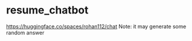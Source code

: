 # resume_chatbot
https://huggingface.co/spaces/rohan112/chat
Note:
it may generate some random answer

